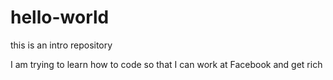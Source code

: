 # hello-world
this is an intro repository

I am trying to learn how to code so that I can work at Facebook and get rich
